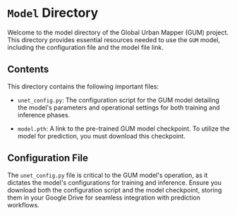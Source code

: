 # `Model` Directory

Welcome to the model directory of the Global Urban Mapper (GUM) project. This directory provides essential resources needed to use the `GUM` model, including the configuration file and the model file link.

## Contents

This directory contains the following important files:

- `unet_config.py`: The configuration script for the GUM model detailing the model's parameters and operational settings for both training and inference phases.

- `model.pth`: A link to the pre-trained GUM model checkpoint. To utilize the model for prediction, you must download this checkpoint.

## Configuration File

The `unet_config.py` file is critical to the GUM model's operation, as it dictates the model's configurations for training and inference. Ensure you download both the configuration script and the model checkpoint, storing them in your Google Drive for seamless integration with prediction workflows.
